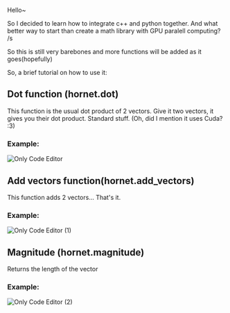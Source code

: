 Hello~

So I decided to learn how to integrate c++ and python together. And what better way to start than create a math library with GPU paralell computing? /s

So this is still very barebones and more functions will be added as it goes(hopefully)

So, a brief tutorial on how to use it:


## Dot function (hornet.dot) ##

This function is the usual dot product of 2 vectors. Give it two vectors, it gives you their dot product. Standard stuff. (Oh, did I mention it uses Cuda? :3)

### Example: ###
![Only Code Editor](https://github.com/PranavSandeep/Hornet/assets/62299702/344bbd52-8182-452d-9623-e971e1f05a5b)



## Add vectors function(hornet.add_vectors) ##

This function adds 2 vectors... That's it.

### Example: ###
![Only Code Editor (1)](https://github.com/PranavSandeep/Hornet/assets/62299702/3e596a4c-64ca-4b3f-9f8c-72de3c7597bd)



## Magnitude (hornet.magnitude) ##

Returns the length of the vector

### Example: ###
![Only Code Editor (2)](https://github.com/PranavSandeep/Hornet/assets/62299702/5146315a-a8fd-45b1-a1e3-75d7d84d3fb7)


